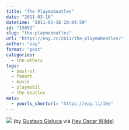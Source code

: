 ```yaml
---
title: "The Playmobeatles"
date: "2011-03-16"
datetime: "2011-03-16 20:04:59"
id: "15692"
slug: "the-playmobeatles"
url: "https://eay.cc/2011/the-playmobeatles/"
author: "eay"
format: "post"
categories:
  - the-others
tags:
  - best-of
  - fanart
  - musik
  - playmobil
  - the-beatles
meta:
  - yourls_shorturl: "https://eay.li/16e"
---
```


[![](https://eay.cc/uploads/2011/playmobeatles.gif)](http://www.flickr.com/photos/gialuca/1044446072/in/photostream/) (by [Gustavo Gialuca](http://www.flickr.com/photos/gialuca/) via [Hey Oscar Wilde](http://heyoscarwilde.tumblr.com/post/3886338475/theyve-been-going-in-and-out-of-style-but-theyre))
